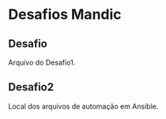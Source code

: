 # Desafios Mandic

## Desafio 
Arquivo do Desafio1.

## Desafio2
Local dos arquivos de automação em Ansible.
